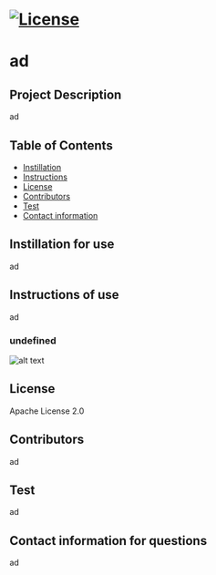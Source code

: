 
  # [![License](https://img.shields.io/badge/License-Apache%202.0-blue.svg)](https://opensource.org/licenses/Apache-2.0)
  # ad

  ## Project Description 
  ad

  ## Table of Contents
  - [Instillation](#Instillation-for-use)
  - [Instructions](#Instructions-of-use)
  - [License](#License)
  - [Contributors](#Contributors) 
  - [Test](#Test) 
  - [Contact information](#Contract-information-for-questions)

  ## Instillation for use
  ad

  ## Instructions of use
  ad

  ### undefined
  ![alt text](undefined)

  ## License
  Apache License 2.0

  ## Contributors
  ad

  ## Test 
  ad

  ## Contact information for questions 
  ad
